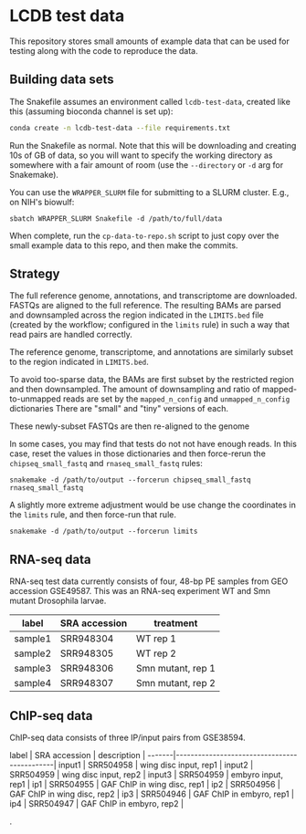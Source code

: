 # LCDB test data

This repository stores small amounts of example data that can be used for
testing along with the code to reproduce the data.

## Building data sets

The Snakefile assumes an environment called `lcdb-test-data`, created like this
(assuming bioconda channel is set up):

```bash
conda create -n lcdb-test-data --file requirements.txt
```

Run the Snakefile as normal. Note that this will be downloading and creating
10s of GB of data, so you will want to specify the working directory as
somewhere with a fair amount of room (use the `--directory` or `-d` arg for
Snakemake).

You can use the `WRAPPER_SLURM` file for submitting to a SLURM cluster. E.g.,
on NIH's biowulf:

```
sbatch WRAPPER_SLURM Snakefile -d /path/to/full/data
```

When complete, run the `cp-data-to-repo.sh` script to just copy over the small
example data to this repo, and then make the commits.

## Strategy

The full reference genome, annotations, and transcriptome are downloaded.
FASTQs are aligned to the full reference. The resulting BAMs are parsed and
downsampled across the region indicated in the `LIMITS.bed` file (created by the
workflow; configured in the `limits` rule) in such a way that read pairs are
handled correctly.

The reference genome, transcriptome, and annotations are similarly subset to
the region indicated in `LIMITS.bed`.

To avoid too-sparse data, the BAMs are first subset by the restricted region
and then downsampled. The amount of downsampling and ratio of
mapped-to-unmapped reads are set by the `mapped_n_config` and
`unmapped_n_config` dictionaries There are "small" and "tiny" versions of each.

These newly-subset FASTQs are then re-aligned to the genome

In some cases, you may find that tests do not not have enough reads. In this
case, reset the values in those dictionaries and then force-rerun the
`chipseq_small_fastq` and `rnaseq_small_fastq` rules:

```
snakemake -d /path/to/output --forcerun chipseq_small_fastq rnaseq_small_fastq
```

A slightly more extreme adjustment would be use change the coordinates in the
`limits` rule, and then force-run that rule.

```
snakemake -d /path/to/output --forcerun limits
```

## RNA-seq data

RNA-seq test data currently consists of four, 48-bp PE samples from GEO
accession GSE49587.  This was an RNA-seq experiment WT and Smn mutant
Drosophila larvae.


label   | SRA accession | treatment         |
--------|---------------|-------------------|
sample1 | SRR948304     | WT rep 1          |
sample2 | SRR948305     | WT rep 2          |
sample3 | SRR948306     | Smn mutant, rep 1 |
sample4 | SRR948307     | Smn mutant, rep 2 |


## ChIP-seq data

ChIP-seq data consists of three IP/input pairs from GSE38594.

label  | SRA accession | description                 |
-------|---------------------------------------------|
input1 | SRR504958     | wing disc input, rep1       |
input2 | SRR504959     | wing disc input, rep2       |
input3 | SRR504959     | embyro input, rep1          |
ip1    | SRR504955     | GAF ChIP in wing disc, rep1 |
ip2    | SRR504956     | GAF ChIP in wing disc, rep2 |
ip3    | SRR504946     | GAF ChIP in embyro, rep1    |
ip4    | SRR504947     | GAF ChIP in embyro, rep2    |


.
